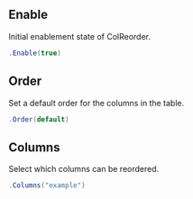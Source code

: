 ## Enable
Initial enablement state of ColReorder.
```csharp
.Enable(true)
```

## Order
Set a default order for the columns in the table.
```csharp
.Order(default)
```

## Columns
Select which columns can be reordered.
```csharp
.Columns("example")
```

